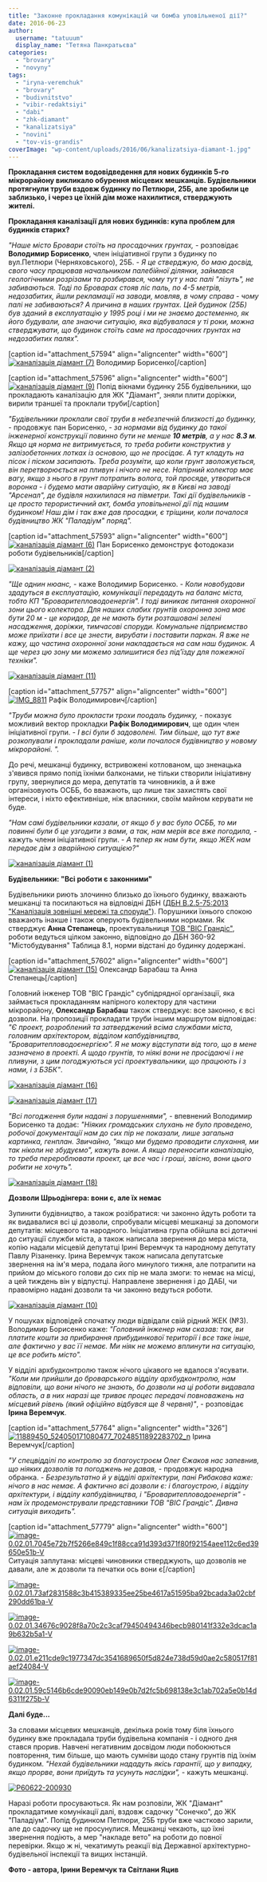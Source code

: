 ```yaml
---
title: "Законне прокладання комунікацій чи бомба уповільненої дії?"
date: 2016-06-23
author: 
  username: "tatuuum"
  display_name: "Тетяна Панкратьєва"
categories: 
  - "brovary"
  - "novyny"
tags: 
  - "iryna-veremchuk"
  - "brovary"
  - "budivnitstvo"
  - "vibir-redaktsiyi"
  - "dabi"
  - "zhk-diamant"
  - "kanalizatsiya"
  - "novini"
  - "tov-vis-grandis"
coverImage: "wp-content/uploads/2016/06/kanalizatsiya-diamant-1.jpg"
---
```


**Прокладання систем водовідведення для нових будинків 5-го мікрорайону викликало обурення місцевих мешканців. Будівельники протягнули труби вздовж будинку по Петлюри, 25Б, але зробили це заблизько, і через це їхній дім може нахилитися, стверджують жителі.**

**Прокладання каналізації для нових будинків: купа проблем для будинків старих?**

_"Наше місто Бровари стоїть на просадочних грунтах,_ - розповідає **Володимир Борисенко**, член ініціативної групи з будинку по вул.Петлюри (Черняховського), 25Б. - _Я це стверджую, бо маю досвід, свого часу працював начальником палебійної ділянки, займався геологічними розрізами та розбирався, чому тут у нас палі "лізуть", не забиваються. Тоді по Броварах стояв ліс паль, по 4-5 метрів, недозабитих, йшли рекламації на заводи, мовляв, в чому справа - чому палі не забиваються? А причина в наших грунтах. Цей будинок (25Б) був зданий в експлуатацію у 1995 році і ми не знаємо достеменно, як його будували, але знаючи ситуацію, яка відбувалася у ті роки, можна стверджувати, що будинок стоїть саме на просадочних грунтах на недозабитих палях"._

\[caption id="attachment\_57594" align="aligncenter" width="600"\][![каналізація діамант (7)](https://mpz.brovary.org/wp-content/uploads/2016/06/kanalizatsiya-diamant-7.jpg)](https://mpz.brovary.org/wp-content/uploads/2016/06/kanalizatsiya-diamant-7.jpg) Володимир Борисенко\[/caption\]

\[caption id="attachment\_57596" align="aligncenter" width="600"\][![каналізація діамант (9)](https://mpz.brovary.org/wp-content/uploads/2016/06/kanalizatsiya-diamant-9.jpg)](https://mpz.brovary.org/wp-content/uploads/2016/06/kanalizatsiya-diamant-9.jpg) Попід вікнами будинку 25Б будівельники, що прокладають каналізацію для ЖК "Діамант", зняли плити доріжки, вирили траншеї та проклали труби\[/caption\]

_"Будівельники проклали свої труби в небезпечній близкості до будинку,_ - продовжує пан Борисенко, - _за нормами від будинку до такої інженерної конструкції повинно бути не менше **10 метрів**, а у нас **8.3 м**. Якщо ця норма не витримується, то треба робити конструктив у залізобетонних лотках із основою, що не просідає. А тут кладуть на пісок і піском засипають. Треба розуміти, що коли грунт зволожується, він перетворюється на пливун і нічого не несе. Напірний колектор має вагу, якщо з нього в грунт потрапить волога, той просяде, утвориться воронка - і будемо мати аварійну ситуацію, як в Києві на заводі "Арсенал", де будівля нахилилася на півметри. Такі дії будівельників - це просто терористичний акт, бомба уповільненої дії під нашим будинком! Наш дім і так вже дав просадки, є тріщини, коли почалося будівництво ЖК "Паладіум" поряд"._

\[caption id="attachment\_57593" align="aligncenter" width="600"\][![каналізація діамант (6)](https://mpz.brovary.org/wp-content/uploads/2016/06/kanalizatsiya-diamant-6.jpg)](https://mpz.brovary.org/wp-content/uploads/2016/06/kanalizatsiya-diamant-6.jpg) Пан Борисенко демонструє фотодокази роботи будівельників\[/caption\]

[![каналізація діамант (2)](https://mpz.brovary.org/wp-content/uploads/2016/06/kanalizatsiya-diamant-2.jpg)](https://mpz.brovary.org/wp-content/uploads/2016/06/kanalizatsiya-diamant-2.jpg)

_"Ще однин нюанс,_ - каже Володимир Борисенко. - _Коли новобудови здадуться в експлуатацію, комунікації передадуть на баланс міста, тобто КП "Броваритепловодоенергія". І тоді виникає питання охоронної зони цього колектора. Для наших слабих грунтів охоронна зона має бути 20 м - це коридор, де не мають бути розташовані зелені насадження, доріжки, тимчасові споруди. Комунальне підприємство може приїхати і все це знести, вирубати і поставити паркан. Я вже не кажу, що частина охоронної зони накладається на сам наш будинок. А ще через цю зону ми можемо залишитися без під'їзду для пожежної техніки"._

[![каналізація діамант (11)](https://mpz.brovary.org/wp-content/uploads/2016/06/kanalizatsiya-diamant-11.jpg)](https://mpz.brovary.org/wp-content/uploads/2016/06/kanalizatsiya-diamant-11.jpg)

\[caption id="attachment\_57757" align="aligncenter" width="600"\][![IMG_8811](https://mpz.brovary.org/wp-content/uploads/2016/06/IMG_8811.jpg)](https://mpz.brovary.org/wp-content/uploads/2016/06/IMG_8811.jpg) Рафік Володимирович\[/caption\]

_"Труби можна було прокласти трохи поодаль будинку,_ - показує можливий вектор прокладки **Рафік Володимирович**, ще один член ініціативної групи. - _І всі були б задоволені. Тим більше, що тут вже розкопували і прокладали раніше, коли почалося будівництво у новому мікрорайоні. "._

До речі, мешканці будинку, встривожені котлованом, що зненацька з'явився прямо попід їхніми балконами, не тільки створили ініціативну групу, звернулися до мера, депутатів та чиновників, а й вже організовують ОСББ, бо вважають, що лише так захистять свої інтереси, і ніхто ефективніше, ніж власники, своїм майном керувати не буде.

_"Нам самі будівельники казали, от якщо б у вас було ОСББ, то ми повинні були б це узгодити з вами, а так, нам мерія все вже погодила,_ - кажуть члени ініціативної групи. - _А тепер як нам бути, якщо ЖЕК нам передає дім з аварійною ситуацією?"_

[![каналізація діамант (1)](https://mpz.brovary.org/wp-content/uploads/2016/06/kanalizatsiya-diamant-1.jpg)](https://mpz.brovary.org/wp-content/uploads/2016/06/kanalizatsiya-diamant-1.jpg)

**Будівельники: "Всі роботи є законними"**

Будівельники риють злочинно близько до їхнього будинку, вважають мешканці та посилаються на відповідні ДБН ([ДБН В.2.5-75:2013 "Каналізація зовнішні мережі та споруди"](https://yur.com.ua/attachments/article/624/%D0%94%D0%91%D0%9D%20%D0%92.2.5-75~2013%20%D0%9A%D0%B0%D0%BD%D0%B0%D0%BB%D1%96%D0%B7%D0%B0%D1%86%D1%96%D1%8F%20%D0%B7%D0%BE%D0%B2%D0%BD%D1%96%D1%88%D0%BD%D1%96%20%D0%BC%D0%B5%D1%80%D0%B5%D0%B6%D1%96%20%D1%82%D0%B0%25)). Порушники їхнього спокою вважають інакше і також оперують будівельними нормами. Як стверджує **Анна Степанець**, проектувальниця [ТОВ "ВІС Грандіс"](https://visgrandis.com.ua/), роботи ведуться цілком законно, відповідно до ДБН 360-92 "Містобудування" Таблица 8.1, норми відстані до будинку додержані.

\[caption id="attachment\_57602" align="aligncenter" width="600"\][![каналізація діамант (15)](https://mpz.brovary.org/wp-content/uploads/2016/06/kanalizatsiya-diamant-15.jpg)](https://mpz.brovary.org/wp-content/uploads/2016/06/kanalizatsiya-diamant-15.jpg) Олександр Барабаш та Анна Степанець\[/caption\]

Головний інженер ТОВ "ВІС Грандіс" субпідрядної організації, яка займається прокладанням напірного колектору для частини мікрорайону, **Олександр Барабаш** також стверджує: все законно, є всі дозволи. На пропозиції прокладати труби іншим маршрутом відповідає: _"Є проект, розроблений та затверджений всіма службами міста, головним архітектором, відділом капбудівництва, "Броваритепловодоєнергією". Я не можу відступати від того, що в мене зазначено в проекті. А щодо грунтів, то ніякі вони не просідаючі і не пливуни, з цим погоджуються усі проектувальники, що працюють і з нами, і з БЗБК"_.

[![каналізація діамант (16)](https://mpz.brovary.org/wp-content/uploads/2016/06/kanalizatsiya-diamant-16.jpg)](https://mpz.brovary.org/wp-content/uploads/2016/06/kanalizatsiya-diamant-16.jpg)

[![каналізація діамант (17)](https://mpz.brovary.org/wp-content/uploads/2016/06/kanalizatsiya-diamant-17.jpg)](https://mpz.brovary.org/wp-content/uploads/2016/06/kanalizatsiya-diamant-17.jpg)

_"Всі погодження були надані з порушеннями",_ - впевнений Володимир Борисенко та додає: _"Ніяких громадських слухань не було проведено, робочої документації нам до сих пір не показали, лише загальна картинка, генплан. Звичайно, "якщо ми будемо проводити слухання, ми так ніколи не збудуємо", кажуть вони. А якщо переносити каналізацію, то треба перероблювати проект, це все час і гроші, звісно, вони цього робити не хочуть"._

[![каналізація діамант (18)](https://mpz.brovary.org/wp-content/uploads/2016/06/kanalizatsiya-diamant-18.jpg)](https://mpz.brovary.org/wp-content/uploads/2016/06/kanalizatsiya-diamant-18.jpg)

**Дозволи Шрьодінгера: вони є, але їх немає**

Зупинити будівництво, а також розібратися: чи законно йдуть роботи та як видавалися всі ці дозволи, спробували місцеві мешканці за допомоги депутатів: місцевого та народного. Ініціативна група обійшла всі дотичні до ситуації служби міста, а також написала звернення до мера міста, копію надали місцевій депутатці Ірині Веремчук та народному депутату Павлу Різаненку. Ірина Веремчук також написала депутатське звернення на ім'я мера, подала його минулого тижня, але потрапити на прийом до міського голови до сих пір не мала змоги: то немає на місці, а цей тиждень він у відпустці. Направлене звернення і до ДАБІ, чи правомірно надані дозволи та чи законно ведуться роботи.

[![каналізація діамант (10)](https://mpz.brovary.org/wp-content/uploads/2016/06/kanalizatsiya-diamant-10.jpg)](https://mpz.brovary.org/wp-content/uploads/2016/06/kanalizatsiya-diamant-10.jpg)

У пошуках відповідей спочатку люди відвідали свій рідний ЖЕК (№3). Володимир Борисенко каже: _"Головний інженер нам сказав: так, ви платите кошти за прибирання прибудинкової території і все таке інше, але фактично у вас її немає. Ми ніяк не можемо вплинути на ситуацію, це все робить місто"._

У відділі архбудконтролю також нічого цікавого не вдалося з'ясувати. _"Коли ми прийшли до броварського відділу архбудконтролю, нам відповіли, що вони нічого не знають, бо дозволи на ці роботи видавала область, а в них наразі ще триває процес передачі повноважень на місцевий рівень (який офіційно відбувся ще 8 червня)"_, - розповідає **Ірина Веремчук**.

\[caption id="attachment\_57764" align="aligncenter" width="326"\][![11889450_524050171080477_70248511892283702_n](https://mpz.brovary.org/wp-content/uploads/2016/06/11889450_524050171080477_70248511892283702_n.jpg)](https://mpz.brovary.org/wp-content/uploads/2016/06/11889450_524050171080477_70248511892283702_n.jpg) Ірина Веремчук\[/caption\]

_"У спецвідділі по контролю за благоустроєм Олег Єжаков нас запевнив, що ніяких дозволів та погоджень не давав,_ - продовжує народна обранка. - _Безрезультатно й у відділі архітектури, пані Рибакова каже: нічого в нас немає. А фактично всі дозволи є: і благоустрою, і відділу архітектури, і відділу капбудівництва, і "Броваритепловодоенергія" - нам їх продемонстрували представники ТОВ "ВІС Грандіс". Дивна ситуація виходить"._

\[caption id="attachment\_57779" align="aligncenter" width="600"\][![image-0.02.01.7045e72b7f5266e849c1f88cca91d393d371f80f92154aee112c6ed39650e51b-V](https://mpz.brovary.org/wp-content/uploads/2016/06/image-0.02.01.7045e72b7f5266e849c1f88cca91d393d371f80f92154aee112c6ed39650e51b-V.jpg)](https://mpz.brovary.org/wp-content/uploads/2016/06/image-0.02.01.7045e72b7f5266e849c1f88cca91d393d371f80f92154aee112c6ed39650e51b-V.jpg) Ситуація заплутана: місцеві чиновники стверджують, що дозволів не давали, але ж дозволи та печатки ось вони є\[/caption\]

[![image-0.02.01.73af2831588c3b415389335ee25be4617a51595ba92bcada3a02cbf290dd61ba-V](https://mpz.brovary.org/wp-content/uploads/2016/06/image-0.02.01.73af2831588c3b415389335ee25be4617a51595ba92bcada3a02cbf290dd61ba-V.jpg)](https://mpz.brovary.org/wp-content/uploads/2016/06/image-0.02.01.73af2831588c3b415389335ee25be4617a51595ba92bcada3a02cbf290dd61ba-V.jpg)

[![image-0.02.01.34676c9028f8a70c2c3caf79450494346becb980141f332e3dcac1a9b632b5a1-V](https://mpz.brovary.org/wp-content/uploads/2016/06/image-0.02.01.34676c9028f8a70c2c3caf79450494346becb980141f332e3dcac1a9b632b5a1-V.jpg)](https://mpz.brovary.org/wp-content/uploads/2016/06/image-0.02.01.34676c9028f8a70c2c3caf79450494346becb980141f332e3dcac1a9b632b5a1-V.jpg)

[![image-0.02.01.e211cde9c1977347dc3541689650f5d824e738d59d0ae2c580517f81aef24084-V](https://mpz.brovary.org/wp-content/uploads/2016/06/image-0.02.01.e211cde9c1977347dc3541689650f5d824e738d59d0ae2c580517f81aef24084-V.jpg)](https://mpz.brovary.org/wp-content/uploads/2016/06/image-0.02.01.e211cde9c1977347dc3541689650f5d824e738d59d0ae2c580517f81aef24084-V.jpg)

[![image-0.02.01.59c5146b6cde90090eb149e0b7d2fc5b698138e3c1ab702a5e0b14d6311f275b-V](https://mpz.brovary.org/wp-content/uploads/2016/06/image-0.02.01.59c5146b6cde90090eb149e0b7d2fc5b698138e3c1ab702a5e0b14d6311f275b-V.jpg)](https://mpz.brovary.org/wp-content/uploads/2016/06/image-0.02.01.59c5146b6cde90090eb149e0b7d2fc5b698138e3c1ab702a5e0b14d6311f275b-V.jpg)

**Далі буде...**

За словами місцевих мешканців, декілька років тому біля їхнього будинку вже прокладала труби будівельна компанія - і одного дня стався прорив. Навчені негативним досвідом люди побоюються повторення, тим більше, що мають сумніви щодо стану грунтів під їхнім будинком. _"Нехай будівельники нададуть якісь гарантії, що у випадку, якщо прорве, вони приїдуть та усунуть наслідки",_ - кажуть мешканці.

[![P60622-200930](https://mpz.brovary.org/wp-content/uploads/2016/06/P60622-200930.jpg)](https://mpz.brovary.org/wp-content/uploads/2016/06/P60622-200930.jpg)

Наразі роботи просуваються. Як нам розповіли, ЖК "Діамант" прокладатиме комунікації далі, вздовж садочку "Сонечко", до ЖК "Паладіум". Попід будинком Петлюри, 25Б труби вже частково зарили, але до садочку ще не просунулися. Мешканці чекають, що їхні звернення подіють, а мер "накладе вето" на роботи до повної перевірки. Якщо ж ні, чекатимуть реакції від Державної архітектурно-будівельної інспекції та вищих інстанцій.

**Фото - автора, Ірини Веремчук та Світлани Яцив**
